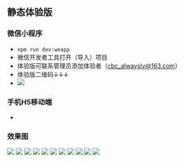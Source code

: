## 静态体验版
### 微信小程序
- `npm run dev:weapp`
- 微信开发者工具打开（导入）项目
- 体验版可联系管理员添加体验者（cbc_alwaysly@163.com）
- 体验版二维码↓↓↓
- ![](code.jpg)
### 手机H5移动端
- 
### 效果图
![](https://github.com/daupo/happy-ten-min/blob/main/img/1676535408503.jpg)
![](img/1676535486089.jpg)
![](img/1676536647547.jpg)
![](img/1676536680971.jpg)
![](img/1676536733341.jpg)
![](img/1676536768694.jpg)
![](img/1676536849003.jpg)
![](img/1676536878680.jpg)
![](img/1676536914830.jpg)
![](img/1676536941385.jpg)
![](img/1676536978354.jpg)
